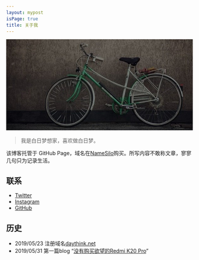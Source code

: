```yaml
---
layout: mypost
isPage: true
title: 关于我
---
```


![自行车](/img/bike.jpg)
<br/>
> 我是白日梦想家，喜欢做白日梦。

该博客托管于 GitHub Page，域名在[NameSilo](https://www.namesilo.com/?rid=baa1b76ph)购买。所写内容不敢称文章，寥寥几句只为记录生活。
<br/>

## 联系

+ [Twitter](https://twitter.com/caiwoshiwho)
+ [Instagram](https://www.instagram.com/caiwoshiwho/)
+ [GitHub](https://github.com/Devinteng)


## 历史
+ 2019/05/23 注册域名[daythink.net](https://daythink.net)
+ 2019/05/31 第一篇blog “[没有购买欲望的Redmi K20 Pro](https://daythink.net/posts/2019/05/31/%E6%B2%A1%E6%9C%89%E8%B4%AD%E4%B9%B0%E6%AC%B2%E6%9C%9B%E7%9A%84Redmi-K20-Pro.html)”


